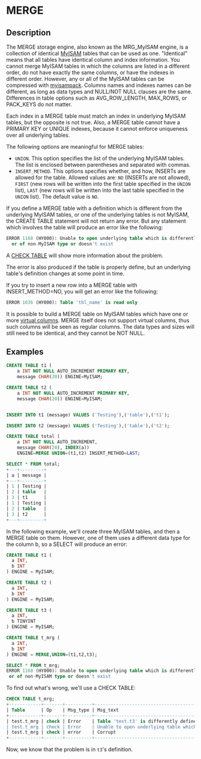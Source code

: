# MERGE

## Description

The MERGE storage engine, also known as the MRG_MyISAM engine, is a
collection of identical [MyISAM](/kb/en/myisam/) tables that can be used as one.
"Identical" means that all tables have identical column and index
information. You cannot merge MyISAM tables in which the columns are
listed in a different order, do not have exactly the same columns, or
have the indexes in different order. However, any or all of the MyISAM
tables can be compressed with [myisampack](/clients-utilities/myisam-clients-and-utilities/myisampack). Columns names and indexes names can be different, as long as data types and NULL/NOT NULL clauses are the same. Differences in
table options such as AVG_ROW_LENGTH, MAX_ROWS, or PACK_KEYS do not
matter.

Each index in a MERGE table must match an index in underlying MyISAM tables, but the opposite is not true. Also, a MERGE table cannot have a PRIMARY KEY or UNIQUE indexes, because it cannot enforce uniqueness over all underlying tables.

The following options are meaningful for MERGE tables:

- `UNION`. This option specifies the list of the underlying MyISAM tables. The list is enclosed between parentheses and separated with commas.
- `INSERT_METHOD`. This options specifies whether, and how, INSERTs are allowed for the table. Allowed values are: `NO` (INSERTs are not allowed), `FIRST` (new rows will be written into the first table specified in the `UNION` list), `LAST` (new rows will be written into the last table specified in the `UNION` list). The default value is `NO`.

If you define a MERGE table with a definition which is different from the underlying MyISAM tables, or one of the underlying tables is not MyISAM, the CREATE TABLE statement will not return any error. But any statement which involves the table will produce an error like the following:

```sql
ERROR 1168 (HY000): Unable to open underlying table which is differently defined 
  or of non-MyISAM type or doesn't exist
```

A [CHECK TABLE](/sql-statements-structure/sql-statements/table-statements/check-table) will show more information about the problem.

The error is also produced if the table is properly define, but an underlying table's definition changes at some point in time.

If you try to insert a new row into a MERGE table with INSERT_METHOD=NO, you will get an error like the following:

```sql
ERROR 1036 (HY000): Table 'tbl_name' is read only
```

It is possible to build a MERGE table on MyISAM tables which have one or more [virtual columns](/kb/en/virtual-columns/). MERGE itself does not support virtual columns, thus such columns will be seen as regular columns. The data types and sizes will still need to be identical, and they cannot be NOT NULL.

## Examples

```sql
CREATE TABLE t1 (
    a INT NOT NULL AUTO_INCREMENT PRIMARY KEY,
    message CHAR(20)) ENGINE=MyISAM;

CREATE TABLE t2 (
    a INT NOT NULL AUTO_INCREMENT PRIMARY KEY,
    message CHAR(20)) ENGINE=MyISAM;


INSERT INTO t1 (message) VALUES ('Testing'),('table'),('t1');

INSERT INTO t2 (message) VALUES ('Testing'),('table'),('t2');

CREATE TABLE total (
    a INT NOT NULL AUTO_INCREMENT,
    message CHAR(20), INDEX(a))
    ENGINE=MERGE UNION=(t1,t2) INSERT_METHOD=LAST;

SELECT * FROM total;
+---+---------+
| a | message |
+---+---------+
| 1 | Testing |
| 2 | table   |
| 3 | t1      |
| 1 | Testing |
| 2 | table   |
| 3 | t2      |
+---+---------+
```

In the following example, we'll create three MyISAM tables, and then a MERGE table on them. However, one of them uses a different data type for the column b, so a SELECT will produce an error:

```sql
CREATE TABLE t1 (
  a INT,
  b INT
) ENGINE = MyISAM;

CREATE TABLE t2 (
  a INT,
  b INT
) ENGINE = MyISAM;

CREATE TABLE t3 (
  a INT,
  b TINYINT
) ENGINE = MyISAM;

CREATE TABLE t_mrg (
  a INT,
  b INT
) ENGINE = MERGE,UNION=(t1,t2,t3);

SELECT * FROM t_mrg;
ERROR 1168 (HY000): Unable to open underlying table which is differently defined
 or of non-MyISAM type or doesn't exist
```

To find out what's wrong, we'll use a CHECK TABLE:

```sql
CHECK TABLE t_mrg;
+------------+-------+----------+-----------------------------------------------------------------------------------------------------+
| Table      | Op    | Msg_type | Msg_text                                                      |
+------------+-------+----------+-----------------------------------------------------------------------------------------------------+
| test.t_mrg | check | Error    | Table 'test.t3' is differently defined or of non-MyISAM type or doesn't exist                       |
| test.t_mrg | check | Error    | Unable to open underlying table which is differently defined or of non-MyISAM type or doesn't exist |
| test.t_mrg | check | error    | Corrupt                                                      |
+------------+-------+----------+-----------------------------------------------------------------------------------------------------+
```

Now, we know that the problem is in `t3`'s definition.